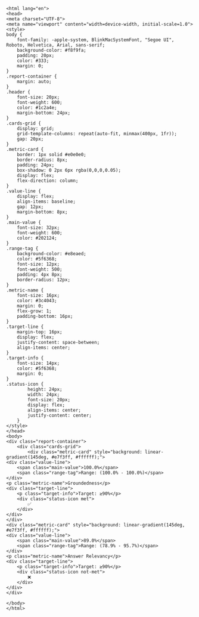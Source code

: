 
    <html lang="en">
    <head>
    <meta charset="UTF-8">
    <meta name="viewport" content="width=device-width, initial-scale=1.0">
    <style>
    body {
        font-family: -apple-system, BlinkMacSystemFont, "Segoe UI", Roboto, Helvetica, Arial, sans-serif;
        background-color: #f8f9fa;
        padding: 20px;
        color: #333;
        margin: 0;
    }
    .report-container {
        margin: auto;
    }
    .header {
        font-size: 20px;
        font-weight: 600;
        color: #1c2a4e;
        margin-bottom: 24px;
    }
    .cards-grid {
        display: grid;
        grid-template-columns: repeat(auto-fit, minmax(400px, 1fr));
        gap: 20px;
    }
    .metric-card {
        border: 1px solid #e0e0e0;
        border-radius: 8px;
        padding: 24px;
        box-shadow: 0 2px 6px rgba(0,0,0,0.05);
        display: flex;
        flex-direction: column;
    }
    .value-line {
        display: flex;
        align-items: baseline;
        gap: 12px;
        margin-bottom: 8px;
    }
    .main-value {
        font-size: 32px;
        font-weight: 600;
        color: #202124;
    }
    .range-tag {
        background-color: #e8eaed;
        color: #5f6368;
        font-size: 12px;
        font-weight: 500;
        padding: 4px 8px;
        border-radius: 12px;
    }
    .metric-name {
        font-size: 16px;
        color: #3c4043;
        margin: 0;
        flex-grow: 1; 
        padding-bottom: 16px;
    }
    .target-line {
        margin-top: 16px;
        display: flex;
        justify-content: space-between;
        align-items: center;
    }
    .target-info {
        font-size: 14px;
        color: #5f6368;
        margin: 0;
    }
    .status-icon {
            height: 24px;
            width: 24px;
            font-size: 20px; 
            display: flex;
            align-items: center;
            justify-content: center;
        }
    </style>
    </head>
    <body>
    <div class="report-container">
        <div class="cards-grid">
            <div class="metric-card" style="background: linear-gradient(145deg, #e7f3ff, #ffffff);">
    <div class="value-line">
        <span class="main-value">100.0%</span>
        <span class="range-tag">Range: (100.0% - 100.0%)</span>
    </div>
    <p class="metric-name">Groundedness</p>
    <div class="target-line">
        <p class="target-info">Target: ≥90%</p>
        <div class="status-icon met">
            ✅
        </div>
    </div>
    </div>
    <div class="metric-card" style="background: linear-gradient(145deg, #e7f3ff, #ffffff);">
    <div class="value-line">
        <span class="main-value">89.0%</span>
        <span class="range-tag">Range: (78.9% - 95.7%)</span>
    </div>
    <p class="metric-name">Answer Relevancy</p>
    <div class="target-line">
        <p class="target-info">Target: ≥90%</p>
        <div class="status-icon not-met">
            ❌
        </div>
    </div>
    </div>
    
    </body>
    </html>
    
